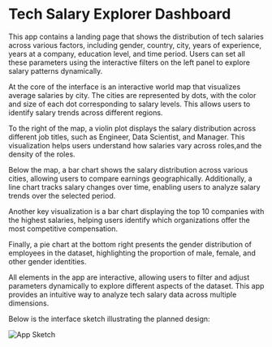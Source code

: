 # Tech Salary Explorer Dashboard

This app contains a landing page that shows the distribution of tech salaries across various factors, including gender, country, city, years of experience, years at a company, education level, and time period. Users can set all these parameters using the interactive filters on the left panel to explore salary patterns dynamically.

At the core of the interface is an interactive world map that visualizes average salaries by city. The cities are represented by dots, with the color and size of each dot corresponding to salary levels. This allows users to identify salary trends across different regions.

To the right of the map, a violin plot displays the salary distribution across different job titles, such as Engineer, Data Scientist, and Manager. This visualization helps users understand how salaries vary across roles,and the density of the roles.

Below the map, a bar chart shows the salary distribution across various cities, allowing users to compare earnings geographically. Additionally, a line chart tracks salary changes over time, enabling users to analyze salary trends over the selected period.

Another key visualization is a bar chart displaying the top 10 companies with the highest salaries, helping users identify which organizations offer the most competitive compensation.

Finally, a pie chart at the bottom right presents the gender distribution of employees in the dataset, highlighting the proportion of male, female, and other gender identities.

All elements in the app are interactive, allowing users to filter and adjust parameters dynamically to explore different aspects of the dataset. This app provides an intuitive way to analyze tech salary data across multiple dimensions.

Below is the interface sketch illustrating the planned design:


![App Sketch](sketch.png)